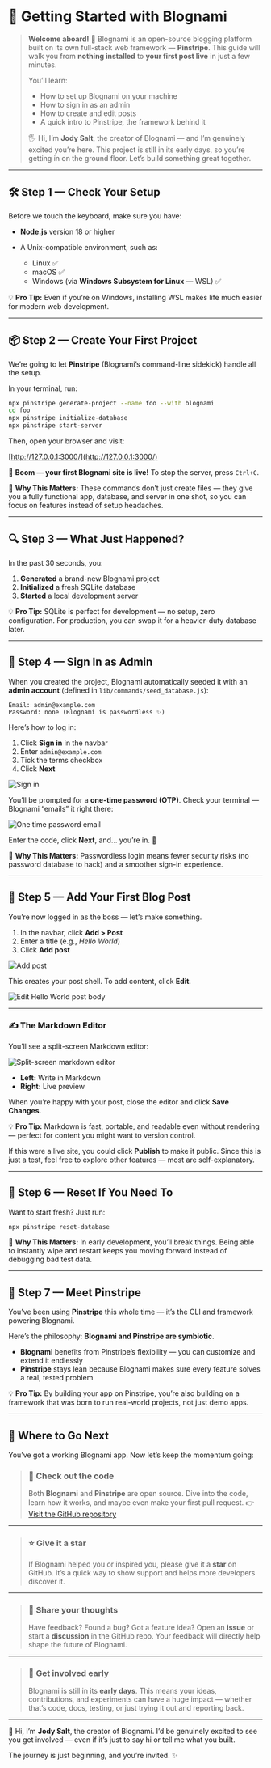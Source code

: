 
# 🚀 Getting Started with Blognami

> **Welcome aboard!** 🎉
> Blognami is an open-source blogging platform built on its own full-stack web framework — **Pinstripe**.
> This guide will walk you from **nothing installed** to **your first post live** in just a few minutes.
>
> You’ll learn:
>
> * How to set up Blognami on your machine
> * How to sign in as an admin
> * How to create and edit posts
> * A quick intro to Pinstripe, the framework behind it
>
> 🖐 Hi, I’m **Jody Salt**, the creator of Blognami — and I’m genuinely excited you’re here.
> This project is still in its early days, so you’re getting in on the ground floor. Let’s build something great together.

---

## 🛠 Step 1 — Check Your Setup

Before we touch the keyboard, make sure you have:

* **Node.js** version 18 or higher
* A Unix-compatible environment, such as:

  * Linux ✅
  * macOS ✅
  * Windows (via **Windows Subsystem for Linux** — WSL) ✅

💡 **Pro Tip:** Even if you’re on Windows, installing WSL makes life much easier for modern web development.

---

## 📦 Step 2 — Create Your First Project

We’re going to let **Pinstripe** (Blognami’s command-line sidekick) handle all the setup.

In your terminal, run:

```bash
npx pinstripe generate-project --name foo --with blognami
cd foo
npx pinstripe initialize-database
npx pinstripe start-server
```

Then, open your browser and visit:

[http://127.0.0.1:3000/](http://127.0.0.1:3000/)

🎉 **Boom — your first Blognami site is live!**
To stop the server, press `Ctrl+C`.

📝 **Why This Matters:** These commands don’t just create files — they give you a fully functional app, database, and server in one shot, so you can focus on features instead of setup headaches.

---

## 🔍 Step 3 — What Just Happened?

In the past 30 seconds, you:

1. **Generated** a brand-new Blognami project
2. **Initialized** a fresh SQLite database
3. **Started** a local development server

💡 **Pro Tip:** SQLite is perfect for development — no setup, zero configuration. For production, you can swap it for a heavier-duty database later.

---

## 🔑 Step 4 — Sign In as Admin

When you created the project, Blognami automatically seeded it with an **admin account** (defined in `lib/commands/seed_database.js`):

```
Email: admin@example.com
Password: none (Blognami is passwordless ✨)
```

Here’s how to log in:

1. Click **Sign in** in the navbar
2. Enter `admin@example.com`
3. Tick the terms checkbox
4. Click **Next**

![Sign in](/docs/guides/getting-started/images/sign-in.png)

You’ll be prompted for a **one-time password (OTP)**.
Check your terminal — Blognami “emails” it right there:

![One time password email](/docs/guides/getting-started/images/one-time-password-email.png)

Enter the code, click **Next**, and… you’re in. 🎯

📝 **Why This Matters:** Passwordless login means fewer security risks (no password database to hack) and a smoother sign-in experience.

---

## 📝 Step 5 — Add Your First Blog Post

You’re now logged in as the boss — let’s make something.

1. In the navbar, click **Add > Post**
2. Enter a title (e.g., *Hello World*)
3. Click **Add post**

![Add post](/docs/guides/getting-started/images/add-post.png)

This creates your post shell. To add content, click **Edit**.

![Edit Hello World post body](/docs/guides/getting-started/images/edit-hello-world-post-body.png)

---

### ✍️ The Markdown Editor

You’ll see a split-screen Markdown editor:

![Split-screen markdown editor](/docs/guides/getting-started/images/split-screen-markdown-editor.png)

* **Left:** Write in Markdown
* **Right:** Live preview

When you’re happy with your post, close the editor and click **Save Changes**.

💡 **Pro Tip:** Markdown is fast, portable, and readable even without rendering — perfect for content you might want to version control.

If this were a live site, you could click **Publish** to make it public.
Since this is just a test, feel free to explore other features — most are self-explanatory.

---

## 🔄 Step 6 — Reset If You Need To

Want to start fresh? Just run:

```bash
npx pinstripe reset-database
```

📝 **Why This Matters:** In early development, you’ll break things.
Being able to instantly wipe and restart keeps you moving forward instead of debugging bad test data.

---

## 🧩 Step 7 — Meet Pinstripe

You’ve been using **Pinstripe** this whole time — it’s the CLI and framework powering Blognami.

Here’s the philosophy: **Blognami and Pinstripe are symbiotic**.

* **Blognami** benefits from Pinstripe’s flexibility — you can customize and extend it endlessly
* **Pinstripe** stays lean because Blognami makes sure every feature solves a real, tested problem

💡 **Pro Tip:** By building your app on Pinstripe, you’re also building on a framework that was born to run real-world projects, not just demo apps.

---

## 🌟 Where to Go Next

You’ve got a working Blognami app. Now let’s keep the momentum going:

> ### 📂 **Check out the code**
>
> Both **Blognami** and **Pinstripe** are open source. Dive into the code, learn how it works, and maybe even make your first pull request.
> 👉 [Visit the GitHub repository](https://github.com/blognami/blognami)

---

> ### ⭐ **Give it a star**
>
> If Blognami helped you or inspired you, please give it a **star** on GitHub.
> It’s a quick way to show support and helps more developers discover it.

---

> ### 💬 **Share your thoughts**
>
> Have feedback? Found a bug? Got a feature idea?
> Open an **issue** or start a **discussion** in the GitHub repo.
> Your feedback will directly help shape the future of Blognami.

---

> ### 🚀 **Get involved early**
>
> Blognami is still in its **early days**. This means your ideas, contributions, and experiments can have a huge impact — whether that’s code, docs, testing, or just trying it out and reporting back.

---

👋 Hi, I’m **Jody Salt**, the creator of Blognami.
I’d be genuinely excited to see you get involved — even if it’s just to say hi or tell me what you built.

The journey is just beginning, and you’re invited. ✨

